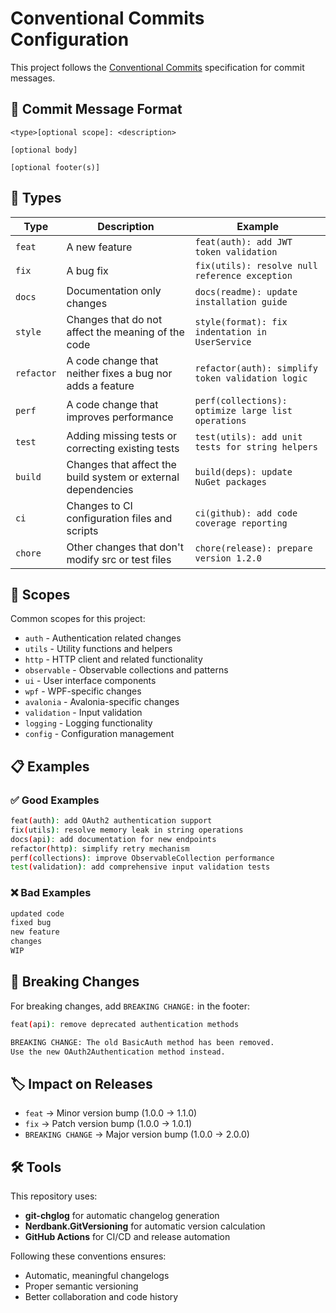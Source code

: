 # Conventional Commits Configuration

This project follows the [Conventional Commits](https://conventionalcommits.org/) specification for commit messages.

## 📝 Commit Message Format

```
<type>[optional scope]: <description>

[optional body]

[optional footer(s)]
```

## 🎯 Types

| Type | Description | Example |
|------|-------------|---------|
| `feat` | A new feature | `feat(auth): add JWT token validation` |
| `fix` | A bug fix | `fix(utils): resolve null reference exception` |
| `docs` | Documentation only changes | `docs(readme): update installation guide` |
| `style` | Changes that do not affect the meaning of the code | `style(format): fix indentation in UserService` |
| `refactor` | A code change that neither fixes a bug nor adds a feature | `refactor(auth): simplify token validation logic` |
| `perf` | A code change that improves performance | `perf(collections): optimize large list operations` |
| `test` | Adding missing tests or correcting existing tests | `test(utils): add unit tests for string helpers` |
| `build` | Changes that affect the build system or external dependencies | `build(deps): update NuGet packages` |
| `ci` | Changes to CI configuration files and scripts | `ci(github): add code coverage reporting` |
| `chore` | Other changes that don't modify src or test files | `chore(release): prepare version 1.2.0` |

## 🔧 Scopes

Common scopes for this project:

- `auth` - Authentication related changes
- `utils` - Utility functions and helpers
- `http` - HTTP client and related functionality
- `observable` - Observable collections and patterns
- `ui` - User interface components
- `wpf` - WPF-specific changes
- `avalonia` - Avalonia-specific changes
- `validation` - Input validation
- `logging` - Logging functionality
- `config` - Configuration management

## 📋 Examples

### ✅ Good Examples

```bash
feat(auth): add OAuth2 authentication support
fix(utils): resolve memory leak in string operations
docs(api): add documentation for new endpoints
refactor(http): simplify retry mechanism
perf(collections): improve ObservableCollection performance
test(validation): add comprehensive input validation tests
```

### ❌ Bad Examples

```bash
updated code
fixed bug
new feature
changes
WIP
```

## 🚨 Breaking Changes

For breaking changes, add `BREAKING CHANGE:` in the footer:

```bash
feat(api): remove deprecated authentication methods

BREAKING CHANGE: The old BasicAuth method has been removed. 
Use the new OAuth2Authentication method instead.
```

## 🏷️ Impact on Releases

- `feat` → Minor version bump (1.0.0 → 1.1.0)
- `fix` → Patch version bump (1.0.0 → 1.0.1)
- `BREAKING CHANGE` → Major version bump (1.0.0 → 2.0.0)

## 🛠️ Tools

This repository uses:
- **git-chglog** for automatic changelog generation
- **Nerdbank.GitVersioning** for automatic version calculation
- **GitHub Actions** for CI/CD and release automation

Following these conventions ensures:
- Automatic, meaningful changelogs
- Proper semantic versioning
- Better collaboration and code history
